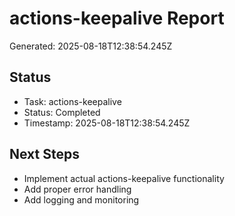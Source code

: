 # actions-keepalive Report

Generated: 2025-08-18T12:38:54.245Z

## Status
- Task: actions-keepalive
- Status: Completed
- Timestamp: 2025-08-18T12:38:54.245Z

## Next Steps
- Implement actual actions-keepalive functionality
- Add proper error handling
- Add logging and monitoring
